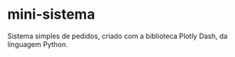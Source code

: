 # mini-sistema
 Sistema simples de pedidos, criado com a biblioteca Plotly Dash, da linguagem Python.
